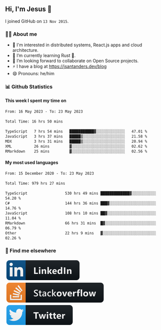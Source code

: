 ## Hi, I'm Jesus 👋

I joined GitHub on `13 Nov 2015`.

<!-- Talking about you -->

### 👨‍💻 About me

- 👦 I'm interested in distributed systems, React.js apps and cloud architecture.
- 🌱 I’m currently learning Rust 🦀.
- 👯 I’m looking forward to collaborate on Open Source projects.
- ⚡️ I have a blog at <https://jsantanders.dev/blog>
- 😄 Pronouns: he/him

### 📊 Github Statistics

#### This week I spent my time on

<!--START_SECTION:weekly-->

```text
From: 16 May 2023 - To: 23 May 2023

Total Time: 16 hrs 50 mins

TypeScript   7 hrs 54 mins   ███████████▓░░░░░░░░░░░░░   47.01 %
JavaScript   3 hrs 37 mins   █████▒░░░░░░░░░░░░░░░░░░░   21.58 %
MDX          3 hrs 31 mins   █████▒░░░░░░░░░░░░░░░░░░░   20.94 %
XML          26 mins         ▓░░░░░░░░░░░░░░░░░░░░░░░░   02.62 %
RMarkdown    25 mins         ▓░░░░░░░░░░░░░░░░░░░░░░░░   02.56 %
```

<!--END_SECTION:weekly-->

#### My most used languages

<!--START_SECTION:alltime-->

```text
From: 15 December 2020 - To: 23 May 2023

Total Time: 979 hrs 27 mins

TypeScript                 530 hrs 49 mins █████████████▓░░░░░░░░░░░   54.20 %
C#                         144 hrs 36 mins ███▓░░░░░░░░░░░░░░░░░░░░░   14.76 %
JavaScript                 108 hrs 10 mins ██▓░░░░░░░░░░░░░░░░░░░░░░   11.04 %
RMarkdown                  66 hrs 31 mins  █▓░░░░░░░░░░░░░░░░░░░░░░░   06.79 %
Other                      22 hrs 9 mins   ▓░░░░░░░░░░░░░░░░░░░░░░░░   02.26 %
```

<!--END_SECTION:alltime-->

### 📢 Find me elsewhere

<p>
  <a target="_blank" href="https://linkedin.com/in/jsantanders">
    <img src="https://github.com/jsantanders/jsantanders/blob/master/img/linkedin.svg" alt="LinkedIn" style="vertical-align:top; margin:4px">
  </a>
  
  <a target="_blank" href="https://stackoverflow.com/users/7318331/jesus-santander">
    <img src="https://github.com/jsantanders/jsantanders/blob/master/img/stackoverflow.svg" alt="StackOverflow" style="vertical-align:top; margin:4px">
  </a>
  
  <a target="_blank" href="http://twitter.com/jsantanders">
    <img src="https://github.com/jsantanders/jsantanders/blob/master/img/twitter.svg" alt="Twitter" style="vertical-align:top; margin:4px">
  </a>
</p>
